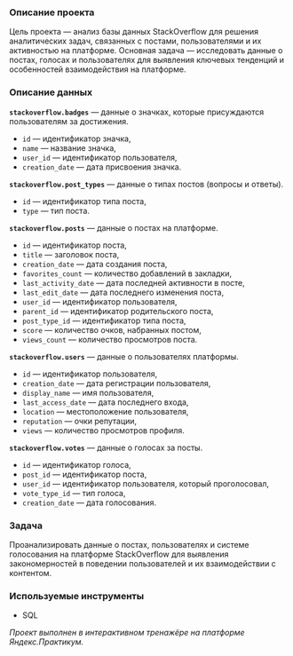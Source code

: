 ### Описание проекта
Цель проекта — анализ базы данных StackOverflow для решения аналитических задач, связанных с постами, пользователями и их активностью на платформе. Основная задача — исследовать данные о постах, голосах и пользователях для выявления ключевых тенденций и особенностей взаимодействия на платформе.



### Описание данных
**`stackoverflow.badges`** — данные о значках, которые присуждаются пользователям за достижения.

- `id` — идентификатор значка,
- `name` — название значка,
- `user_id` — идентификатор пользователя,
- `creation_date` — дата присвоения значка.

**`stackoverflow.post_types`** — данные о типах постов (вопросы и ответы).

- `id` — идентификатор типа поста,
- `type` — тип поста.

**`stackoverflow.posts`** — данные о постах на платформе.

- `id` — идентификатор поста,
- `title` — заголовок поста,
- `creation_date` — дата создания поста,
- `favorites_count` — количество добавлений в закладки,
- `last_activity_date` — дата последней активности в посте,
- `last_edit_date` — дата последнего изменения поста,
- `user_id` — идентификатор пользователя,
- `parent_id` — идентификатор родительского поста,
- `post_type_id` — идентификатор типа поста,
- `score` — количество очков, набранных постом,
- `views_count` — количество просмотров поста.

**`stackoverflow.users`** — данные о пользователях платформы.

- `id` — идентификатор пользователя,
- `creation_date` — дата регистрации пользователя,
- `display_name` — имя пользователя,
- `last_access_date` — дата последнего входа,
- `location` — местоположение пользователя,
- `reputation` — очки репутации,
- `views` — количество просмотров профиля.

**`stackoverflow.votes`** — данные о голосах за посты.

- `id` — идентификатор голоса,
- `post_id` — идентификатор поста,
- `user_id` — идентификатор пользователя, который проголосовал,
- `vote_type_id` — тип голоса,
- `creation_date` — дата голосования.

### Задача

Проанализировать данные о постах, пользователях и системе голосования на платформе StackOverflow для выявления закономерностей в поведении пользователей и их взаимодействии с контентом.

### Используемые инструменты
- SQL 


*Проект выполнен в интерактивном тренажёре на платформе Яндекс.Практикум.*
